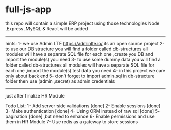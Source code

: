 # full-js-app
this repo will contain a simple ERP project using those technologies Node ,Express ,MySQL &amp; React will be added

---------------------------------------------------------------

hints:
1- we use Admin LTE https://adminlte.io/ its an open source project
2- to use our DB structure you will find a folder called db-structures
    all modules will have a separate SQL file for each one ,create you DB and import the module(s) you need
3- to use some dummy data you will find a folder called db-structures
    all modules will have a separate SQL file for each one ,import the module(s) test data you need
4- in this project we care only about back end
5- don't forget to import admin.sql in db-structure folder then use (admin ,secret) as admin credentials

---------------------------------------------------------------

just after finalize HR Module

Todo List:
1- Add server side validations [done]
2- Enable sessions [done]
3- Make authentication [done]
4- Using ORM instead of raw sql [done]
5- pagination [done] ,but need to enhance
6- Enable permissions and use them in HR Module
7- Use redis as a gateway to store sessions